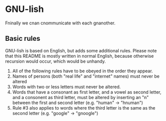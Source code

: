 # GNU-lish
Fninally we cnan cnommunicate with each gnanother.

## Basic rules
GNU-lish is based on English, but adds some additional rules. Please note that this README is mostly written in normal English, because otherwise recursion would occur, which would be unhandy.

1. All of the following rules have to be obeyed in the order they appear.
2. Names of persons (both "real life" and "internet" names) must never be altered
3. Words with two or less letters must never be altered.
4. Words that have a consonant as first letter, and a vowel as second letter, and a consonent as third letter, must be altered by inserting an "n" between the first and second letter (e.g. "human" -> "hnuman")
5. Rule #3 also applies to words where the third letter is the same as the second letter (e.g. "google" -> "gnoogle")
